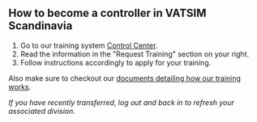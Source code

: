 ## How to become a controller in VATSIM Scandinavia

1. Go to our training system [Control Center](https://cc.vatsim-scandinavia.org/).
2. Read the information in the "Request Training" section on your right.
3. Follow instructions accordingly to apply for your training.

Also make sure to checkout our [documents detailing how our training works](https://wiki.vatsim-scandinavia.org/books/training-documents).

*If you have recently transferred, log out and back in to refresh your associated division.*